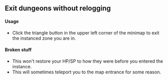 ## Exit dungeons without relogging

#### Usage
- Click the triangle button in the upper left corner of the minimap to exit the instanced zone you are in.

#### Broken stuff
- This won't restore your HP/SP to how they were before you entered the instance.
- This will sometimes teleport you to the map entrance for some reason.
